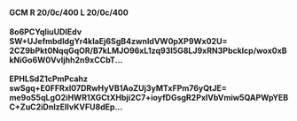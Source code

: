 #### GCM R 20/0c/400 L 20/0c/400
**8o6PCYqIiuUDIEdv**<br/>**SW+UJefmbdIdgYr4klaEj6SgB4zwnIdVW0pXP9Wx02U=**<br/>**2CZ9bPkt0NqqGqOR/B7kLMJO96xL1zq93l5G8LJ9xRN3Pbcklcp/wox0xBkNiGo6W0VvIjhh2n9xCCbT...**<br/><br/>
**EPHLSdZ1cPmPcahz**<br/>**swSgq+E0FFRxl07DRwHyVB1AoZUj3yMTxFPm76yQtJE=**<br/>**me9oS5qLgO2iHWR1XGCtXHbji2C7+ioyfDGsgR2PxlVbVmiw5QAPWpYEBC+ZuC2iDnlzEllvKVFU8dEp...**